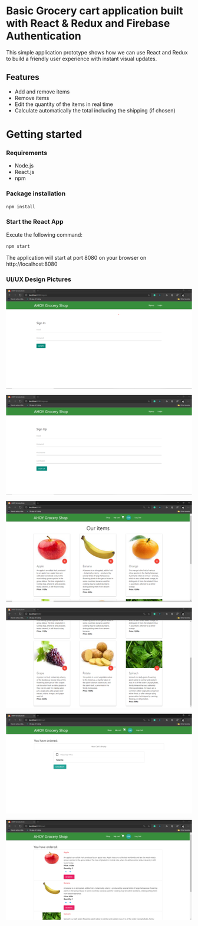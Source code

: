 # Basic Grocery cart application built with React & Redux and Firebase Authentication

This simple application prototype shows how we can use React and Redux to build a friendly user experience with instant visual updates.

## Features
* Add and remove items
* Remove items
* Edit the quantity of the items in real time
* Calculate automatically the total including the shipping (if chosen)

# Getting started
### Requirements

* Node.js
* React.js
* npm

### Package installation
```bash
npm install
```
 ### Start the React App
 Excute the following command:
```bash
npm start
```
The application will start at port 8080 on your browser on http://localhost:8080



### UI/UX Design Pictures

![pic1](/src/images/pic1.png)


![pic2](/src/images/pic2.png)


![pic3](/src/images/pic3.png)


![pic4](/src/images/pic4.png)


![pic5](/src/images/pic5.png)


![pic6](/src/images/pic6.png)
